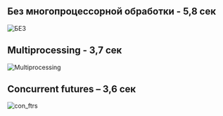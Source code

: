 ## Без многопроцессорной обработки - 5,8 сек

![БЕЗ](https://user-images.githubusercontent.com/103964689/207874984-1fb884ee-89f2-4e5a-816f-facb288c0ee8.png)


## Multiprocessing - 3,7 сек

![Multiprocessing](https://user-images.githubusercontent.com/103964689/207875000-9bf735d9-06e0-4e11-8b78-c8ded8c0d434.png)


## Concurrent futures – 3,6 сек

![con_ftrs](https://user-images.githubusercontent.com/103964689/207874935-a248c5f8-d587-4237-a8e7-573fb033babc.png)

